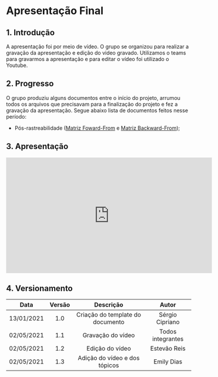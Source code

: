 # Apresentação Final

## 1. Introdução

A apresentação foi por meio de vídeo. O grupo se organizou para realizar a gravação da apresentação e edição do video gravado. Utilizamos o teams para gravarmos a apresentação e para editar o vídeo foi utilizado o Youtube.

## 2. Progresso

O grupo produziu alguns documentos entre o início do projeto, arrumou todos os arquivos que precisavam para a finalização do projeto e fez a gravação da apresentação. Segue abaixo lista de documentos feitos nesse período:

- Pós-rastreabilidade ([Matriz Foward-From](https://requisitos-de-software.github.io/2020.2-CarteiraDigitalTransito/pos_rastreabilidade/foward_from/) e [Matriz Backward-From](https://requisitos-de-software.github.io/2020.2-CarteiraDigitalTransito/pos_rastreabilidade/backward_from/));


## 3. Apresentação

<iframe width="560" height="315" src="https://www.youtube.com/embed/0lL9S8uGH50" frameborder="0" allow="accelerometer; autoplay; clipboard-write; encrypted-media; gyroscope; picture-in-picture" allowfullscreen></iframe>

## 4. Versionamento

|    Data    | Versão |            Descrição             |      Autor      |
| :--------: | :----: | :------------------------------: | :-------------: |
| 13/01/2021 |  1.0   | Criação do template do documento | Sérgio Cipriano |
| 02/05/2021 |  1.1   |  Gravação do vídeo   |Todos integrantes|
| 02/05/2021 |  1.2   |  Edição do vídeo   |   Estevão Reis    |
| 02/05/2021 |  1.3   |  Adição do vídeo e dos tópicos   |   Emily Dias    |